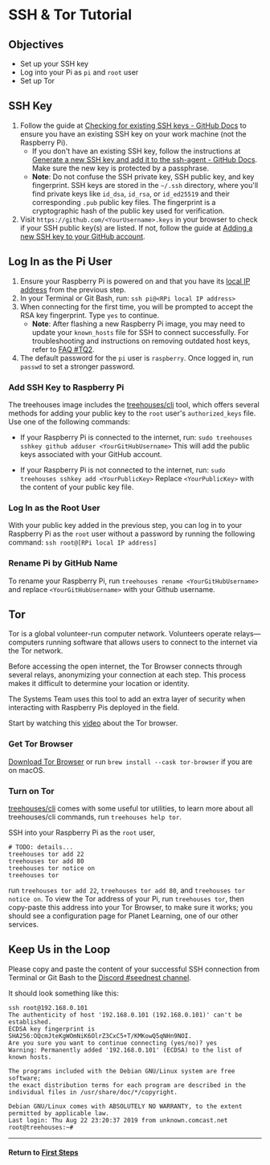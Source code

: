 # SSH & Tor Tutorial

## Objectives

- Set up your SSH key
- Log into your Pi as `pi` and `root` user
- Set up Tor

## SSH Key

1. Follow the guide at [Checking for existing SSH keys - GitHub Docs](https://docs.github.com/en/authentication/connecting-to-github-with-ssh/checking-for-existing-ssh-keys#checking-for-existing-ssh-keys) to ensure you have an existing SSH key on your work machine (not the Raspberry Pi).
   - If you don't have an existing SSH key, follow the instructions at [Generate a new SSH key and add it to the ssh-agent - GitHub Docs](https://help.github.com/en/articles/generating-a-new-ssh-key-and-adding-it-to-the-ssh-agent). Make sure the new key is protected by a passphrase.
   - **Note**: Do not confuse the SSH private key, SSH public key, and key fingerprint. SSH keys are stored in the `~/.ssh` directory, where you'll find private keys like `id_dsa`, `id_rsa`, or `id_ed25519` and their corresponding `.pub` public key files. The fingerprint is a cryptographic hash of the public key used for verification.
2. Visit `https://github.com/<YourUsername>.keys` in your browser to check if your SSH public key(s) are listed. If not, follow the guide at [Adding a new SSH key to your GitHub account](https://docs.github.com/en/authentication/connecting-to-github-with-ssh/adding-a-new-ssh-key-to-your-github-account).

## Log In as the Pi User

1. Ensure your Raspberry Pi is powered on and that you have its [local IP address](find-pi.md) from the previous step.
2. In your Terminal or Git Bash, run:
   `ssh pi@<RPi local IP address>`
3. When connecting for the first time, you will be prompted to accept the RSA key fingerprint. Type `yes` to continue.
   - **Note**: After flashing a new Raspberry Pi image, you may need to update your `known_hosts` file for SSH to connect successfully. For troubleshooting and instructions on removing outdated host keys, refer to [FAQ #TQ2](faq.md#TQ2:_What_should_I_do_if_I_encounter_Host_key_verification_failed?).
4. The default password for the `pi` user is `raspberry`. Once logged in, run `passwd` to set a stronger password.

### Add SSH Key to Raspberry Pi

The treehouses image includes the [treehouses/cli](https://github.com/treehouses/cli) tool, which offers several methods for adding your public key to the `root` user's `authorized_keys` file. Use one of the following commands:

- If your Raspberry Pi is connected to the internet, run:
  `sudo treehouses sshkey github adduser <YourGitHubUsername>`
  This will add the public keys associated with your GitHub account.

- If your Raspberry Pi is not connected to the internet, run:
  `sudo treehouses sshkey add <YourPublicKey>`
  Replace `<YourPublicKey>` with the content of your public key file.

### Log In as the Root User

With your public key added in the previous step, you can log in to your Raspberry Pi as the `root` user without a password by running the following command:
`ssh root@[RPi local IP address]`

### Rename Pi by GitHub Name

To rename your Raspberry Pi, run `treehouses rename <YourGitHubUsername>` and replace `<YourGitHubUsername>` with your Github username.

## Tor

Tor is a global volunteer-run computer network. Volunteers operate relays—computers running software that allows users to connect to the internet via the Tor network.

Before accessing the open internet, the Tor Browser connects through several relays, anonymizing your connection at each step. This process makes it difficult to determine your location or identity.

The Systems Team uses this tool to add an extra layer of security when interacting with Raspberry Pis deployed in the field.

Start by watching this [video](https://www.youtube.com/watch?v=6czcc1gZ7Ak) about the Tor browser.

### Get Tor Browser

[Download Tor Browser](https://www.torproject.org/download/) or run `brew install --cask tor-browser` if you are on macOS.

### Turn on Tor

[treehouses/cli](https://github.com/treehouses/cli) comes with some useful tor utilities, to learn more about all treehouses/cli commands, run `treehouses help tor`.

SSH into your Raspberry Pi as the `root` user,

```
# TODO: details...
treehouses tor add 22
treehouses tor add 80
treehouses tor notice on
treehouses tor
```

run `treehouses tor add 22`, `treehouses tor add 80`, and `treehouses tor notice on`.  To view the Tor address of your Pi, run `treehouses tor`, then copy-paste this address into your Tor Browser, to make sure it works; you should see a configuration page for Planet Learning, one of our other services.

## Keep Us in the Loop

Please copy and paste the content of your successful SSH connection from Terminal or Git Bash to the [Discord #seednest channel](https://discord.com/channels/1079980988421132369/1081433296333963274).

It should look something like this:

```
ssh root@192.168.0.101
The authenticity of host '192.168.0.101 (192.168.0.101)' can't be established.                                                                                                                                                    
ECDSA key fingerprint is SHA256:OQcmJteKgWOmNiK6OlrZ3CxC5+T/KMKowQ5qNHn9NOI.                                                                                                                                                      
Are you sure you want to continue connecting (yes/no)? yes                                                                                                                                                                        
Warning: Permanently added '192.168.0.101' (ECDSA) to the list of known hosts.                                                                                                                                                    

The programs included with the Debian GNU/Linux system are free software;                                                                                                                                                         
the exact distribution terms for each program are described in the                                                                                                                                                                
individual files in /usr/share/doc/*/copyright.                                                                                                                                                                                   

Debian GNU/Linux comes with ABSOLUTELY NO WARRANTY, to the extent
permitted by applicable law.
Last login: Thu Aug 22 23:20:37 2019 from unknown.comcast.net
root@treehouses:~#
```

---

#### Return to [First Steps](firststeps.md#Step_2_-_Remotely_Connect_to_Your_Raspberry_Pi_Using_SSH_and_Tor)
